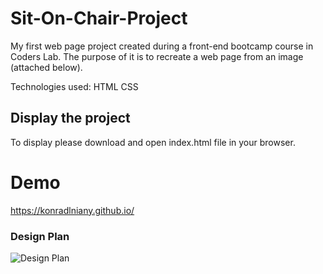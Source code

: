 # Sit-On-Chair-Project

My first web page project created during a front-end bootcamp course in Coders Lab.
The purpose of it is to recreate a web page from an image (attached below).

Technologies used:
HTML
CSS

## Display the project
To display please download and open index.html file in your browser. 

# Demo
https://konradlniany.github.io/

### Design Plan
![Design Plan](https://github.com/konradlniany/Sit-On-Chair/blob/master/Sit-On-Chair.jpg)
